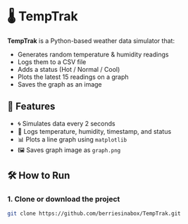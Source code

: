 # 🌡️ TempTrak

**TempTrak** is a Python-based weather data simulator that:
- Generates random temperature & humidity readings
- Logs them to a CSV file
- Adds a status (Hot / Normal / Cool)
- Plots the latest 15 readings on a graph
- Saves the graph as an image


## 🚀 Features

- 🌀 Simulates data every 2 seconds
- 📁 Logs temperature, humidity, timestamp, and status
- 📊 Plots a line graph using `matplotlib`
- 🖼️ Saves graph image as `graph.png`


## 🛠️ How to Run

### 1. Clone or download the project

```bash
git clone https://github.com/berriesinabox/TempTrak.git
